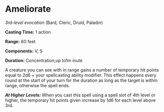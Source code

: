 # Ameliorate
*3rd-level evocation* (Bard, Cleric, Druid, Paladin)

**Casting Time:** 1 action

**Range:** 60 feet

**Components:** V, S

**Duration:** Concentration,up to1m inute

A creature you can see with in range gains a number of temporary hit points equal to 2d6 + your spellcasting ability modifier. This effect happens every round at the start of your turn for the duration as long as the target is within range, otherwise the spell ends.

***At Higher Levels:*** When you cast this spell using a spell slot of 4th level or higher, the temporary hit points given increase by 1d6 for each level above 3rd.
